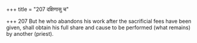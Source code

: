 +++
title = "207 दक्षिणासु च"

+++
207	But he who abandons his work after the sacrificial fees have been given, shall obtain his full share and cause to be performed (what remains) by another (priest).